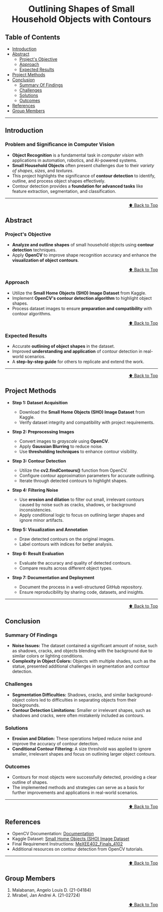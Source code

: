 
<a id="top"></a>
<div align="center">
  <h1>Outlining Shapes of Small Household Objects with Contours</h1>
</div>

## Table of Contents
- [Introduction](#introduction)
- [Abstract](#abstract)
  - [Project's Objective](#projects-objective)
  - [Approach](#approach)
  - [Expected Results](#expected-results)
- [Project Methods](#project-methods)
- [Conclusion](#conclusion)
  - [Summary Of Findings](#summary-of-findings)
  - [Challenges](#challenges)
  - [Solutions](#solutions)
  - [Outcomes](#outcomes)
- [References](#references)
- [Group Members](#group-members)

---

## Introduction

### Problem and Significance in Computer Vision
- **Object Recognition** is a fundamental task in *computer vision* with applications in automation, robotics, and AI-powered systems.
- **Small Household Objects** often present challenges due to their *variety of shapes*, *sizes*, and *textures*.
- This project highlights the significance of **contour detection** to identify, outline, and process object shapes effectively.
- Contour detection provides a **foundation for advanced tasks** like feature extraction, segmentation, and classification.

---

<div align="right">
  <a href="#top">⬆️ Back to Top</a>
</div>

## Abstract

### Project's Objective
- **Analyze and outline shapes** of small household objects using **contour detection** techniques.
- Apply **OpenCV** to improve shape recognition accuracy and enhance the **visualization of object contours**.

<div align="right">
  <a href="#top">⬆️ Back to Top</a>
</div>

### Approach
- Utilize the **Small Home Objects (SHO) Image Dataset** from Kaggle.
- Implement **OpenCV's contour detection algorithm** to highlight object shapes.
- Process dataset images to ensure **preparation and compatibility** with contour algorithms.

<div align="right">
  <a href="#top">⬆️ Back to Top</a>
</div>

### Expected Results
- Accurate **outlining of object shapes** in the dataset.
- Improved **understanding and application** of contour detection in real-world scenarios.
- A **step-by-step guide** for others to replicate and extend the work.

---

<div align="right">
  <a href="#top">⬆️ Back to Top</a>
</div>

## Project Methods

- **Step 1: Dataset Acquisition**
  - Download the **Small Home Objects (SHO) Image Dataset** from Kaggle.
  - Verify dataset integrity and compatibility with project requirements.

- **Step 2: Preprocessing Images**
  - Convert images to *grayscale* using **OpenCV**.
  - Apply **Gaussian Blurring** to reduce noise.
  - Use **thresholding techniques** to enhance contour visibility.

- **Step 3: Contour Detection**
  - Utilize the **cv2.findContours()** function from OpenCV.
  - Configure contour approximation parameters for accurate outlining.
  - Iterate through detected contours to highlight shapes.

- **Step 4: Filtering Noise**
  - Use **erosion and dilation** to filter out small, irrelevant contours caused by noise such as cracks, shadows, or background inconsistencies.
  - Apply conditional logic to focus on outlining larger shapes and ignore minor artifacts.

- **Step 5: Visualization and Annotation**
  - Draw detected contours on the original images.
  - Label contours with indices for better analysis.

- **Step 6: Result Evaluation**
  - Evaluate the accuracy and quality of detected contours.
  - Compare results across different object types.

- **Step 7: Documentation and Deployment**
  - Document the process in a well-structured GitHub repository.
  - Ensure reproducibility by sharing code, datasets, and insights.

---

<div align="right">
  <a href="#top">⬆️ Back to Top</a>
</div>

## Conclusion

### Summary Of Findings
- **Noise Issues:** The dataset contained a significant amount of noise, such as shadows, cracks, and objects blending with the background due to similar colors or lighting conditions.
- **Complexity in Object Colors:** Objects with multiple shades, such as the statue, presented additional challenges in segmentation and contour detection.

### Challenges
- **Segmentation Difficulties:** Shadows, cracks, and similar background-object colors led to difficulties in separating objects from their backgrounds.
- **Contour Detection Limitations:** Smaller or irrelevant shapes, such as shadows and cracks, were often mistakenly included as contours.

### Solutions
- **Erosion and Dilation:** These operations helped reduce noise and improve the accuracy of contour detection.
- **Conditional Contour Filtering:** A size threshold was applied to ignore smaller, irrelevant shapes and focus on outlining larger object contours.

### Outcomes
- Contours for most objects were successfully detected, providing a clear outline of shapes.
- The implemented methods and strategies can serve as a basis for further improvements and applications in real-world scenarios.

---

<div align="right">
  <a href="#top">⬆️ Back to Top</a>
</div>

## References
- OpenCV Documentation: [Documentation](https://docs.opencv.org)
- Kaggle Dataset: [Small Home Objects (SHO) Image Dataset](https://www.kaggle.com/datasets/hosseinmousavi/small-home-objects-sho-image-dataset)
- Final Requirement Instructions: [MeXEE402_Finals_4102](https://github.com/MikkoDT/MeXEE402_Finals_4102)
- Additional resources on contour detection from OpenCV tutorials.

---

<div align="right">
  <a href="#top">⬆️ Back to Top</a>
</div>

## Group Members
1. Malabanan, Angelo Louis D. (21-04184)
2. Mirabel, Jan Andrei A. (21-02724)

<div align="right">
  <a href="#top">⬆️ Back to Top</a>
</div>
